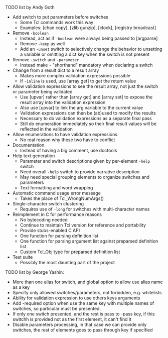 TODO list by Andy Goth

- Add switch to put parameters before switches
  - Some Tcl commands work this way
  - Examples: [chan copy], [zlib gunzip], [clock], [registry broadcast]
- Remove `-boolean` 
  - Instead, act as if `-boolean` were always being passed to [argparse]
  - Remove `-keep` as well
  - Add an `-unset` switch to selectively change the behavior to unsetting a
    variable or omitting a dict key when the switch is not present
- Remove `-switch` and `-parameter`
  - Instead make `-` "shorthand" mandatory when declaring a switch
- Change from a result dict to a result array
  - Makes more complex validation expressions possible
  - If `-inline` is used, use [array get] to get the return value
- Allow validation expressions to see the result array, not just the switch or
  parameter being validated
  - Use [upvar] rather than [array get] and [array set] to expose the result
    array into the validation expression
  - Also use [upvar] to link the arg variable to the current value
  - Validation expressions can then be (ab)used to modify the results
  - Necessary to do validation expressions as a separate final pass
  - Still do enumeration immediately so their final result values will be
    reflected in the validation
- Allow enumerations to have validation expressions
  - No real reason why these two have to conflict
- Documentation
  - Instead of having a big comment, use doctools
- Help text generation
  - Parameter and switch descriptions given by per-element `-help` switch
  - Need overall `-help` switch to provide narrative description
  - May need special grouping elements to organize switches and parameters
  - Text formatting and word wrapping
- Automatic command usage error message
  - Takes the place of Tcl\_WrongNumArgs()
- Single-character switch clustering
  - Requires use of `-long` for switches with multi-character names
- Reimplement in C for performance reasons
  - No bytecoding needed
  - Continue to maintain Tcl version for reference and portability
  - Provide stubs-enabled C API
  - One function for parsing definition list
  - One function for parsing argument list against preparsed definition list
  - Custom Tcl\_Obj type for preparsed definition list
- Test suite
  - Possibly the most daunting part of the project

TODO list by George Yashin:

- More than one alias for switch, and global option to allow use alias name as a key
- Specify only allowed switches/parameters, not forbidden, e.g. whitelists
- Ability for validation expression to use others keys arguments
- Add -required option when use the same key with multiple names of switches, so particular must be presented.
- If only one switch presented, and the rest is pass to -pass key, if this switchh is provided not as the first element,
it can't find it
- Disable parameters processing, in that case we can provide only switches, the rest of elements goes to pass through key 
if specified
